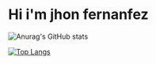 # Hi i'm jhon fernanfez

![Anurag's GitHub stats](https://github-readme-stats.vercel.app/api?username=jhondev-code&show_icons=true&theme=chartreuse-dark)

[![Top Langs](https://github-readme-stats.vercel.app/api/top-langs/?username=jhondev-code&layout=compact&theme=chartreuse-dark)](https://github.com/anuraghazra/github-readme-stats)
